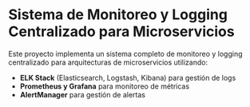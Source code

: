 # Sistema de Monitoreo y Logging Centralizado para Microservicios

Este proyecto implementa un sistema completo de monitoreo y logging centralizado para arquitecturas de microservicios utilizando:

- **ELK Stack** (Elasticsearch, Logstash, Kibana) para gestión de logs
- **Prometheus y Grafana** para monitoreo de métricas
- **AlertManager** para gestión de alertas
